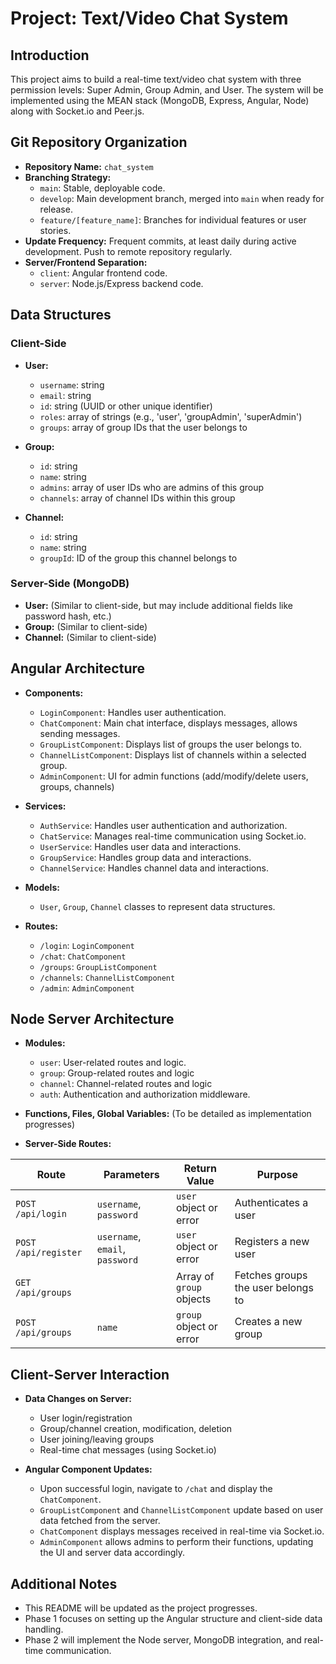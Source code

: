 # Project: Text/Video Chat System

## Introduction

This project aims to build a real-time text/video chat system with three permission levels: Super Admin, Group Admin, and User. The system will be implemented using the MEAN stack (MongoDB, Express, Angular, Node) along with Socket.io and Peer.js.

## Git Repository Organization

* **Repository Name:** `chat_system`
* **Branching Strategy:**
    * `main`: Stable, deployable code.
    * `develop`:  Main development branch, merged into `main` when ready for release.
    * `feature/[feature_name]`:  Branches for individual features or user stories.
* **Update Frequency:** Frequent commits, at least daily during active development. Push to remote repository regularly.
* **Server/Frontend Separation:**
    * `client`: Angular frontend code.
    * `server`:  Node.js/Express backend code.

## Data Structures

### Client-Side

* **User:**
    * `username`: string 
    * `email`: string
    * `id`: string (UUID or other unique identifier)
    * `roles`:  array of strings (e.g., 'user', 'groupAdmin', 'superAdmin')
    * `groups`: array of group IDs that the user belongs to

* **Group:**
    * `id`: string 
    * `name`: string 
    * `admins`: array of user IDs who are admins of this group
    * `channels`: array of channel IDs within this group

* **Channel:**
    * `id`: string
    * `name`: string 
    * `groupId`:  ID of the group this channel belongs to

### Server-Side (MongoDB)

* **User:** (Similar to client-side, but may include additional fields like password hash, etc.)
* **Group:** (Similar to client-side)
* **Channel:** (Similar to client-side)

## Angular Architecture

* **Components:**
    * `LoginComponent`:  Handles user authentication.
    * `ChatComponent`:  Main chat interface, displays messages, allows sending messages.
    * `GroupListComponent`:  Displays list of groups the user belongs to.
    * `ChannelListComponent`:  Displays list of channels within a selected group.
    * `AdminComponent`: UI for admin functions (add/modify/delete users, groups, channels)

* **Services:**
    * `AuthService`: Handles user authentication and authorization.
    * `ChatService`:  Manages real-time communication using Socket.io.
    * `UserService`:  Handles user data and interactions.
    * `GroupService`:  Handles group data and interactions.
    * `ChannelService`: Handles channel data and interactions.

* **Models:**
    * `User`, `Group`, `Channel` classes to represent data structures.

* **Routes:**
    * `/login`:  `LoginComponent`
    * `/chat`: `ChatComponent` 
    * `/groups`: `GroupListComponent` 
    * `/channels`: `ChannelListComponent` 
    * `/admin`: `AdminComponent`

## Node Server Architecture

* **Modules:**
    * `user`: User-related routes and logic.
    * `group`:  Group-related routes and logic
    * `channel`: Channel-related routes and logic
    * `auth`: Authentication and authorization middleware.

* **Functions, Files, Global Variables:** (To be detailed as implementation progresses)

* **Server-Side Routes:**

| Route | Parameters | Return Value | Purpose |
|---|---|---|---|
| `POST /api/login` | `username`, `password` | `user` object or error | Authenticates a user |
| `POST /api/register` | `username`, `email`, `password` | `user` object or error | Registers a new user |
| `GET /api/groups` |  | Array of `group` objects | Fetches groups the user belongs to |
| `POST /api/groups` | `name` | `group` object or error | Creates a new group |

## Client-Server Interaction

* **Data Changes on Server:**
    * User login/registration
    * Group/channel creation, modification, deletion
    * User joining/leaving groups
    * Real-time chat messages (using Socket.io)

* **Angular Component Updates:**
    * Upon successful login, navigate to `/chat` and display the `ChatComponent`.
    * `GroupListComponent` and `ChannelListComponent` update based on user data fetched from the server.
    * `ChatComponent` displays messages received in real-time via Socket.io.
    * `AdminComponent` allows admins to perform their functions, updating the UI and server data accordingly.

## Additional Notes

* This README will be updated as the project progresses.
* Phase 1 focuses on setting up the Angular structure and client-side data handling.
* Phase 2 will implement the Node server, MongoDB integration, and real-time communication.
